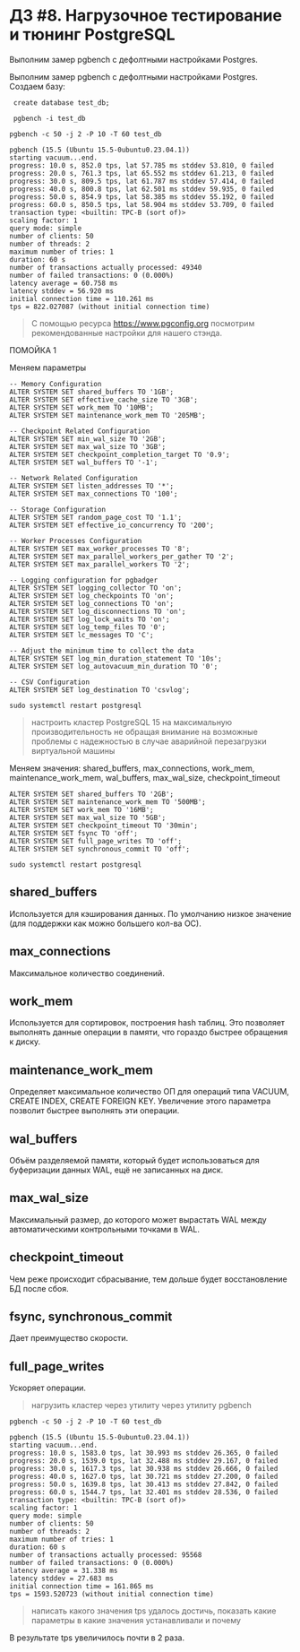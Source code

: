 # ДЗ #8. Нагрузочное тестирование и тюнинг PostgreSQL

Выполним замер pgbench с дефолтными настройками Postgres.


Выполним замер pgbench с дефолтными настройками Postgres.
Создаем базу:

``` create database test_db;```

``` pgbench -i test_db```
	
```pgbench -c 50 -j 2 -P 10 -T 60 test_db```


```
pgbench (15.5 (Ubuntu 15.5-0ubuntu0.23.04.1))
starting vacuum...end.
progress: 10.0 s, 852.0 tps, lat 57.785 ms stddev 53.810, 0 failed
progress: 20.0 s, 761.3 tps, lat 65.552 ms stddev 61.213, 0 failed
progress: 30.0 s, 809.5 tps, lat 61.787 ms stddev 57.414, 0 failed
progress: 40.0 s, 800.8 tps, lat 62.501 ms stddev 59.935, 0 failed
progress: 50.0 s, 854.9 tps, lat 58.385 ms stddev 55.192, 0 failed
progress: 60.0 s, 850.5 tps, lat 58.904 ms stddev 53.709, 0 failed
transaction type: <builtin: TPC-B (sort of)>
scaling factor: 1
query mode: simple
number of clients: 50
number of threads: 2
maximum number of tries: 1
duration: 60 s
number of transactions actually processed: 49340
number of failed transactions: 0 (0.000%)
latency average = 60.758 ms
latency stddev = 56.920 ms
initial connection time = 110.261 ms
tps = 822.027087 (without initial connection time)
```

> С помощью ресурса https://www.pgconfig.org посмотрим рекомендованные настройки для нашего стэнда.

ПОМОЙКА 1

Меняем параметры

```
-- Memory Configuration
ALTER SYSTEM SET shared_buffers TO '1GB';
ALTER SYSTEM SET effective_cache_size TO '3GB';
ALTER SYSTEM SET work_mem TO '10MB';
ALTER SYSTEM SET maintenance_work_mem TO '205MB';

-- Checkpoint Related Configuration
ALTER SYSTEM SET min_wal_size TO '2GB';
ALTER SYSTEM SET max_wal_size TO '3GB';
ALTER SYSTEM SET checkpoint_completion_target TO '0.9';
ALTER SYSTEM SET wal_buffers TO '-1';

-- Network Related Configuration
ALTER SYSTEM SET listen_addresses TO '*';
ALTER SYSTEM SET max_connections TO '100';

-- Storage Configuration
ALTER SYSTEM SET random_page_cost TO '1.1';
ALTER SYSTEM SET effective_io_concurrency TO '200';

-- Worker Processes Configuration
ALTER SYSTEM SET max_worker_processes TO '8';
ALTER SYSTEM SET max_parallel_workers_per_gather TO '2';
ALTER SYSTEM SET max_parallel_workers TO '2';

-- Logging configuration for pgbadger
ALTER SYSTEM SET logging_collector TO 'on';
ALTER SYSTEM SET log_checkpoints TO 'on';
ALTER SYSTEM SET log_connections TO 'on';
ALTER SYSTEM SET log_disconnections TO 'on';
ALTER SYSTEM SET log_lock_waits TO 'on';
ALTER SYSTEM SET log_temp_files TO '0';
ALTER SYSTEM SET lc_messages TO 'C';

-- Adjust the minimum time to collect the data
ALTER SYSTEM SET log_min_duration_statement TO '10s';
ALTER SYSTEM SET log_autovacuum_min_duration TO '0';

-- CSV Configuration
ALTER SYSTEM SET log_destination TO 'csvlog';
```

```sudo systemctl restart postgresql```

> настроить кластер PostgreSQL 15 на максимальную производительность не обращая внимание на возможные проблемы с надежностью в случае аварийной перезагрузки виртуальной машины

Меняем значения: shared_buffers, max_connections, work_mem, maintenance_work_mem, wal_buffers, max_wal_size, checkpoint_timeout


```
ALTER SYSTEM SET shared_buffers TO '2GB';
ALTER SYSTEM SET maintenance_work_mem TO '500MB';
ALTER SYSTEM SET work_mem TO '16MB';
ALTER SYSTEM SET max_wal_size TO '5GB';
ALTER SYSTEM SET checkpoint_timeout TO '30min';
ALTER SYSTEM SET fsync TO 'off';
ALTER SYSTEM SET full_page_writes TO 'off';  
ALTER SYSTEM SET synchronous_commit TO 'off';
```
```sudo systemctl restart postgresql```


## shared_buffers

Используется для кэширования данных. По умолчанию низкое значение (для поддержки как можно большего кол-ва ОС). 

## max_connections

Максимальное количество соединений.


## work_mem

Используется для сортировок, построения hash таблиц. Это позволяет выполнять данные операции в памяти, что гораздо быстрее обращения к диску.

## maintenance_work_mem

Определяет максимальное количество ОП для операций типа VACUUM, CREATE INDEX, CREATE FOREIGN KEY. Увеличение этого параметра позволит быстрее выполнять эти операции. 

## wal_buffers

Объём разделяемой памяти, который будет использоваться для буферизации данных WAL, ещё не записанных на диск. 

## max_wal_size

Максимальный размер, до которого может вырастать WAL между автоматическими контрольными точками в WAL. 

## checkpoint_timeout

Чем реже происходит сбрасывание, тем дольше будет восстановление БД после сбоя.

## fsync, synchronous_commit

Дает преимущество скорости.

## full_page_writes 

Ускоряет операции.



> нагрузить кластер через утилиту через утилиту pgbench

```pgbench -c 50 -j 2 -P 10 -T 60 test_db```

```
pgbench (15.5 (Ubuntu 15.5-0ubuntu0.23.04.1))
starting vacuum...end.
progress: 10.0 s, 1583.0 tps, lat 30.993 ms stddev 26.365, 0 failed
progress: 20.0 s, 1539.0 tps, lat 32.488 ms stddev 29.167, 0 failed
progress: 30.0 s, 1617.3 tps, lat 30.938 ms stddev 26.666, 0 failed
progress: 40.0 s, 1627.0 tps, lat 30.721 ms stddev 27.200, 0 failed
progress: 50.0 s, 1639.8 tps, lat 30.413 ms stddev 27.842, 0 failed
progress: 60.0 s, 1544.7 tps, lat 32.401 ms stddev 28.536, 0 failed
transaction type: <builtin: TPC-B (sort of)>
scaling factor: 1
query mode: simple
number of clients: 50
number of threads: 2
maximum number of tries: 1
duration: 60 s
number of transactions actually processed: 95568
number of failed transactions: 0 (0.000%)
latency average = 31.338 ms
latency stddev = 27.683 ms
initial connection time = 161.865 ms
tps = 1593.520723 (without initial connection time)
```


> написать какого значения tps удалось достичь, показать какие параметры в какие значения устанавливали и почему

В результате tps увеличилось почти в 2 раза.
